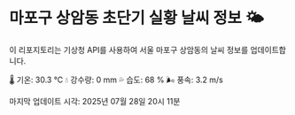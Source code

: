 
# 마포구 상암동 초단기 실황 날씨 정보 🌤️

이 리포지토리는 기상청 API를 사용하여 서울 마포구 상암동의 날씨 정보를 업데이트합니다. 

🌡️ 기온: 30.3 ℃
💧 강수량: 0 mm
💦 습도: 68 %
🌬️ 풍속: 3.2 m/s

마지막 업데이트 시각: 2025년 07월 28일 20시 11분    
